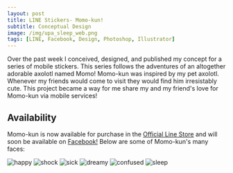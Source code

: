 ```yaml
---
layout: post
title: LINE Stickers- Momo-kun!
subtitle: Conceptual Design
image: /img/upa_sleep_web.png
tags: [LINE, Facebook, Design, Photoshop, Illustrator]
---
```


Over the past week I conceived, designed, and published my concept for a series of mobile stickers. This series follows the adventures of an altogether adorable axolotl named Momo! Momo-kun was inspired by my pet axolotl. Whenever my friends would come to visit they would find him irresistably cute. This project became a way for me share my and my friend's love for Momo-kun via mobile services!  
## Availability
Momo-kun is now available for purchase in the [Official Line Store](https://store.line.me/stickershop/product/5175060/en) and will soon be available on [Facebook!](https://www.facebook.com/) Below are some of Momo-kun's many faces:
  
![happy](https://i.imgur.com/ZuUCwLc.png)
![shock](https://i.imgur.com/Xd5vqa5.png)
![sick](https://i.imgur.com/622kx9A.png)
![dreamy](https://i.imgur.com/3ZWurhG.png)
![confused](https://i.imgur.com/0McELWZ.png)
![sleep](https://i.imgur.com/Ty3O208.png)
